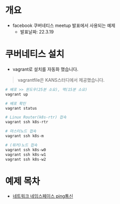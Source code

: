 # 개요
* facebook 쿠버네티스 meetup 발표에서 사용되는 예제
  * 발표날짜: 22.3.19

# 쿠버네티스 설치
* vagrant로 설치를 자동화 했습니다.
> vagrantfile은 KANS스터디에서 제공했습니다.
```sh
# 배포 >> 윈도우(25분 소요), 맥(15분 소요)
vagrant up

# 배포 확인
vagrant status

# Linux Router(k8s-rtr) 접속
vagrant ssh k8s-rtr

# 마스터노드 접속
vagrant ssh k8s-m

# (워커)노드 접속
vagrant ssh k8s-w0
vagrant ssh k8s-w1
vagrant ssh k8s-w2
```

# 예제 목차
* [네트워크 네임스페이스 ping통신](./network_namespace/Readme.md)
